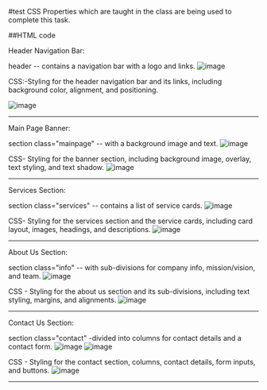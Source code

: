 #test
CSS Properties which are taught in the class are being used to complete this task.

##HTML code

Header Navigation Bar:

header -- contains a navigation bar with a logo and links.
![image](https://github.com/sanketmahadik191/week_test4/assets/125791466/f980db08-0c2c-479c-94bf-93579eb8eaa1)

CSS:-Styling for the header navigation bar and its links, including background color, alignment, and positioning.

![image](https://github.com/sanketmahadik191/week_test4/assets/125791466/8caf08b5-cdcd-47c2-9e34-cc1372e9c28d)

<hr>
Main Page Banner:

section class="mainpage" -- with a background image and text.
![image](https://github.com/sanketmahadik191/week_test4/assets/125791466/4a06cd97-bd1b-434e-9483-0c78679b86e4)

CSS- Styling for the banner section, including background image, overlay, text styling, and text shadow.
![image](https://github.com/sanketmahadik191/week_test4/assets/125791466/3d981033-d2d4-4b60-8324-2d6e3f0de678)

<hr>

Services Section:

section class="services" -- contains a list of service cards.
![image](https://github.com/sanketmahadik191/week_test4/assets/125791466/8ad15eff-9019-429c-b41b-68db21489ce5)

CSS- Styling for the services section and the service cards, including card layout, images, headings, and descriptions.
![image](https://github.com/sanketmahadik191/week_test4/assets/125791466/5192b45a-1595-474e-8c8c-0f1e4d4df6b0)

<hr>

About Us Section:

section class="info" -- with sub-divisions for company info, mission/vision, and team.
![image](https://github.com/sanketmahadik191/week_test4/assets/125791466/4b737c0d-a1c9-42a9-8d1c-013053c771ca)

CSS - Styling for the about us section and its sub-divisions, including text styling, margins, and alignments.
![image](https://github.com/sanketmahadik191/week_test4/assets/125791466/ba67e6c8-2be2-42fd-a423-b02e217a5bde)

<hr>

Contact Us Section:

section class="contact" -divided into columns for contact details and a contact form.
![image](https://github.com/sanketmahadik191/week_test4/assets/125791466/14e6a86c-4053-424d-9803-228dffc11eb0)
![image](https://github.com/sanketmahadik191/week_test4/assets/125791466/b7f764dd-cf2f-48fa-81f3-c9c38bf55a1a)

CSS - Styling for the contact section, columns, contact details, form inputs, and buttons.
![image](https://github.com/sanketmahadik191/week_test4/assets/125791466/8682bfa0-045c-45dc-bb01-6a9afd8ccc82)

<hr>




